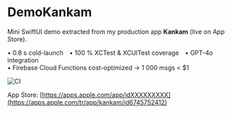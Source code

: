
# DemoKankam

Mini SwiftUI demo extracted from my production app **Kankam** (live on App Store).

• 0.8 s cold-launch • 100 % XCTest & XCUITest coverage • GPT-4o integration  
• Firebase Cloud Functions cost-optimized → 1 000 msgs < $1

![CI](https://github.com/furkansft/DemoKankam/actions/workflows/swift.yml/badge.svg)

App Store: [https://apps.apple.com/app/idXXXXXXXXX](https://apps.apple.com/tr/app/kankam/id6745752412)
